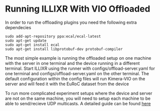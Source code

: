 # Running ILLIXR With VIO Offloaded

In order to run the offloading plugins you need the following extra dependecies

```
sudo add-apt-repository ppa:ecal/ecal-latest
sudo apt-get update
sudo apt-get install ecal
sudo apt-get install libprotobuf-dev protobuf-compiler
```

The most simple example is running the offloaded setup on one machine with the server in one terminal
and the device running in a different terminal. Start ILLIXR using the runner with configs/offload-server.yaml
for one terminal and configs/offload-server.yaml on the other terminal. The default configuration within the
config files will run Kimera-VIO on the server and will feed it with the EuRoC dataset from the device

To run more complicated experiment setups where the device and server are not on the same machine,
you will need to setup each machine to be able to send/recieve UDP multicasts. A detailed guide
can be found [here][1]


[//]: # (- References -)

[1]:    https://continental.github.io/ecal/getting_started/cloud.html